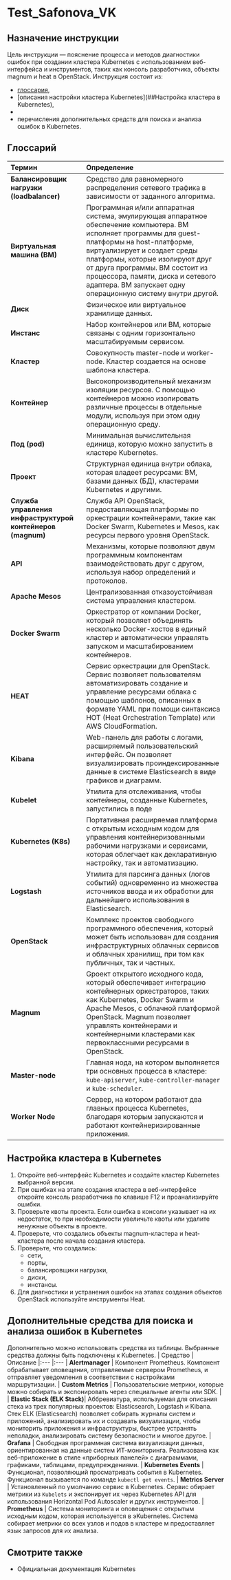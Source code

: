 # Test_Safonova_VK
## Назначение инструкции
Цель инструкции — пояснение процесса и методов диагностики ошибок при создании кластера Kubernetes с использованием веб-интерфейса и инструментов, таких как консоль разработчика, объекты magnum и heat в OpenStack. Инструкция состоит из:
* [глоссария](##Глоссарий),
* [описания настройки кластера Kubernetes](##Настройка кластера в Kubernetes),
* 
* перечисления дополнительных средств для поиска и анализа ошибок в Kubernetes.
## Глоссарий
|  Термин 	| Определение 	| 
|:---	|:--- |
| **Балансировщик нагрузки (loadbalancer)** | Средство для равномерного распределения сетевого трафика в зависимости от заданного алгоритма. |
|**Виртуальная машина (ВМ)**| Программная и/или аппаратная система, эмулирующая аппаратное обеспечение компьютера. ВМ исполняет программы для guest-платформы на host-платформе, виртуализирует и создает среды платформы, которые изолируют друг от друга программы. ВМ состоит из процессора, памяти, диска и сетевого адаптера. ВМ запускает одну операционную систему внутри другой. |
| **Диск** | Физическое или виртуальное хранилище данных. |
| **Инстанс** | Набор контейнеров или ВМ, которые связаны с одним горизонтально масштабируемым сервисом. |
| **Кластер** | Совокупность master-node и worker-node. Кластер создается на основе шаблона кластера. |
| **Контейнер** | Высокопроизводительный механизм изоляции ресурсов. С помощью контейнеров можно изолировать различные процессы в отдельные модули, используя при этом одну операционную среду. |
| **Под (pod)** | Минимальная вычислительная единица, которую можно запустить в кластере Kubernetes. |
| **Проект** |  Структурная единица внутри облака, которая владеет ресурсами: ВМ, базами данных (БД), кластерами Kubernetes и другими. |
| **Служба управления инфраструктурой контейнеров (magnum)** | Служба API OpenStack, предоставляющая платформы по оркестрации контейнерами, такие как Docker Swarm, Kubernetes и Mesos, как ресурсы первого уровня OpenStack. | 
| **API** | Механизмы, которые позволяют двум программным компонентам взаимодействовать друг с другом, используя набор определений и протоколов. |
| **Apache Mesos** | Централизованная отказоустойчивая система управления кластером. |
| **Docker Swarm** | Оркестратор от компании Docker, который позволяет объединять несколько Docker-хостов в единый кластер и автоматически управлять запуском и масштабированием контейнеров. |
| **HEAT** | Сервис оркестрации для OpenStack. Сервис позволяет пользователям автоматизировать создание и управление ресурсами облака с помощью шаблонов, описанных в формате YAML при помощи синтаксиса HOT (Heat Orchestration Template) или AWS CloudFormation. |
| **Kibana** | Web-панель для работы с логами, расширяемый пользовательский интерфейс. Он позволяет визуализировать проиндексированные данные в системе Elasticsearch в виде графиков и диаграмм. |
| **Kubelet** | Утилита для отслеживания, чтобы контейнеры, созданные Kubernetes, запустились в поде |
| **Kubernetes (K8s)** |  Портативная расширяемая платформа с открытым исходным кодом для управления контейнеризованными рабочими нагрузками и сервисами, которая облегчает как декларативную настройку, так и автоматизацию. |
| **Logstash** | Утилита для парсинга данных (логов событий) одновременно из множества источников ввода и их обработки для дальнейшего использования в Elasticsearch.|
| **OpenStack** | Комплекс проектов свободного программного обеспечения, который может быть использован для создания инфраструктурных облачных сервисов и облачных хранилищ, при том как публичных, так и частных. |
| **Magnum** | Gроект открытого исходного кода, который обеспечивает интеграцию контейнерных оркестраторов, таких как Kubernetes, Docker Swarm и Apache Mesos, с облачной платформой OpenStack. Magnum позволяет управлять контейнерами и контейнерными кластерами как первоклассными ресурсами в OpenStack. |
| **Master-node** | Главная нода, на котором выполняется три основных процесса в кластере: `kube-apiserver`, `kube-controller-manager` и `kube-scheduler`.
| **Worker Node** | Сервер, на котором работают два главных процесса Kubernetes, благодаря которым запускаются и работают контейнеризированные приложения. |
## Настройка кластера в Kubernetes
1. Откройте веб-интерфейс Kubernetes и создайте кластер Kubernetes выбранной версии.
2. При ошибках на этапе создания кластера в веб-интерфейсе откройте консоль разработчика по клавише F12 и проанализируйте ошибки.
3. Проверьте квоты проекта. Если ошибка в консоли указывает на их недостаток, то при необходимости увеличьте квоты или удалите ненужные объекты в проекте.
4. Проверьте, что создались объекты magnum-кластера и heat-кластера после начала создания кластера.
5. Проверьте, что создались:
   * сети,
   * порты,
   * балансировщики нагрузки,
   * диски,
   * инстансы.
8. Для диагностики и устранения ошибок на этапах создания объектов OpenStack используйте инструменты Heat.

## Дополнительные средства для поиска и анализа ошибок в Kubernetes
Дополнительно можно использовать средства из таблицы. Выбранные средства должны быть подключены к Kubernetes.
| Средство | Описание
|:---	|:--- 
| **Alertmanager** |  Компонент Prometheus. Компонент обрабатывает оповещения, отправляемые сервером Prometheus, и отправляет уведомления в соответствии с настройками маршрутизации.
| **Custom Metrics** |  Пользовательские метрики, которые можно собирать и экспонировать через специальные агенты или SDK. |
| **Elastic Stack (ELK Stack)**|  Аббревиатура, используемая для описания стека из трех популярных проектов: Elasticsearch, Logstash и Kibana. Стек ELK (Elasticsearch) позволяет собирать журналы систем и приложений, анализировать их и создавать визуализации, чтобы мониторить приложения и инфраструктуры, быстрее устранять неполадки, анализировать систему безопасности и многое другое.
| **Grafana** |  Свободная программная система визуализации данных, ориентированная на данные систем ИТ-мониторинга. Реализована как веб-приложение в стиле «приборных панелей» с диаграммами, графиками, таблицами, предупреждениями.
| **Kubernetes Events** |   Функционал, позволяющий просматривать события в Kubernetes. Функционал вызывается по команде `kubectl get events`.
| **Metrics Server**    | Установленный по умолчанию сервис в Kubernetes. Сервис обирает метрики из `Kubelets` и экспонирует их через Kubernetes API для использования Horizontal Pod Autoscaler и других инструментов.
| **Prometheus**        | Cистема мониторинга и оповещения с открытым исходным кодом, которая используется в эKubernetes. Система собирает метрики со всех узлов и подов в кластере м предоставляет язык запросов для их анализа.
## Смотрите также
* Официальная документация Kubernetes
